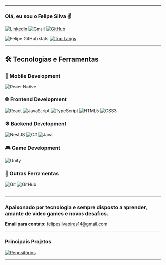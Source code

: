 

---

### Olá, eu sou o Felipe Silva ✌️

[![Linkedin](https://img.shields.io/badge/LinkedIn-0077B5?style=for-the-badge&logo=linkedin&logoColor=white)](https://www.linkedin.com/in/felipe-silva-pires-07bb44233/)
[![Gmail](https://img.shields.io/badge/Gmail-D14836?style=for-the-badge&logo=gmail&logoColor=white)](mailto:felipesilvapires14@gmail.com)
[![GitHub](https://img.shields.io/badge/GitHub-100000?style=for-the-badge&logo=github&logoColor=white)](https://github.com/lipesilvapr)

![Felipe GitHub stats](https://github-readme-stats.vercel.app/api?username=lipesilvapr&theme=blueberry&show_icons=true)
[![Top Langs](https://github-readme-stats.vercel.app/api/top-langs/?username=lipesilvapr&layout=compact&theme=blueberry)](https://github.com/anuraghazra/github-readme-stats)

---

## 🛠 Tecnologias e Ferramentas

### 📱 Mobile Development
<div style="display: inline_block">
  <img align="center" alt="React Native" src="https://img.shields.io/badge/React_Native-20232A?style=for-the-badge&logo=react&logoColor=61DAFB">
</div>

### 🌐 Frontend Development
<div style="display: inline_block">
  <img align="center" alt="React" src="https://img.shields.io/badge/React-20232A?style=for-the-badge&logo=react&logoColor=61DAFB">
  <img align="center" alt="JavaScript" src="https://img.shields.io/badge/JavaScript-F7DF1E?style=for-the-badge&logo=javascript&logoColor=black">
  <img align="center" alt="TypeScript" src="https://img.shields.io/badge/TypeScript-007ACC?style=for-the-badge&logo=typescript&logoColor=white">
  <img align="center" alt="HTML5" src="https://img.shields.io/badge/HTML5-E34F26?style=for-the-badge&logo=html5&logoColor=white">
  <img align="center" alt="CSS3" src="https://img.shields.io/badge/CSS3-1572B6?style=for-the-badge&logo=css3&logoColor=white">
</div>

### ⚙️ Backend Development
<div style="display: inline_block">
  <img align="center" alt="NestJS" src="https://img.shields.io/badge/NestJS-E0234E?style=for-the-badge&logo=nestjs&logoColor=white">
  <img align="center" alt="C#" src="https://img.shields.io/badge/C%23-239120?style=for-the-badge&logo=c-sharp&logoColor=white">
  <img align="center" alt="Java" src="https://img.shields.io/badge/Java-ED8B00?style=for-the-badge&logo=openjdk&logoColor=white">
</div>

### 🎮 Game Development
<div style="display: inline_block">
  <img align="center" alt="Unity" src="https://img.shields.io/badge/Unity-100000?style=for-the-badge&logo=unity&logoColor=white">
</div>

### 🔧 Outras Ferramentas
<div style="display: inline_block">
  <img align="center" alt="Git" src="https://img.shields.io/badge/Git-E34F26?style=for-the-badge&logo=git&logoColor=white">
  <img align="center" alt="GitHub" src="https://img.shields.io/badge/GitHub-100000?style=for-the-badge&logo=github&logoColor=white">
</div>
</div><br/>

---

### Apaixonado por tecnologia e sempre disposto a aprender, amante de video games e novos desafios.

**Email para contato:** felipesilvapires14@gmail.com

---

### Principais Projetos
[![Repositórios](https://img.shields.io/badge/Repositórios-100000?style=for-the-badge&logo=github&logoColor=white)](https://github.com/lipesilvapr?tab=repositories)

---
